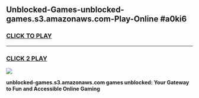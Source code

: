 
## Unblocked-Games-unblocked-games.s3.amazonaws.com-Play-Online #a0ki6
<h3>
<a href="https://news.freeplayer.one?title=unblocked-games.s3.amazonaws.com&ref=3">CLICK TO PLAY</a></h3>
<hr>

<h3>
<a href="https://news.freeplayer.one?title=unblocked-games.s3.amazonaws.com&ref=3">CLICK 2 PLAY</a>
  
</h3>

<a href="https://news.freeplayer.one?title=unblocked-games.s3.amazonaws.com&ref=3"><img src="https://clearcache.store/games.png"></a>


**unblocked-games.s3.amazonaws.com games unblocked: Your Gateway to Fun and Accessible Online Gaming**
